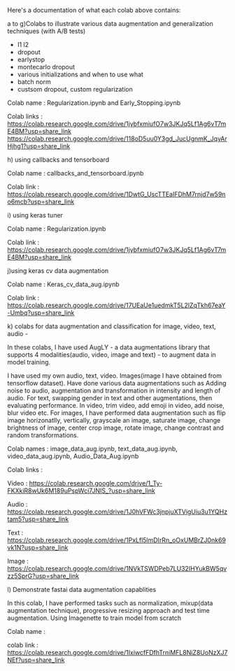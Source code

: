 Here's a documentation of what each colab above contains: 

a to g)Colabs to illustrate various data augmentation and generalization techniques (with A/B tests)
- l1 l2
- dropout
- earlystop
- montecarlo dropout
- various initializations and when to use what
- batch norm
- custsom dropout, custom regularization

Colab name : Regularization.ipynb and Early_Stopping.ipynb

Colab links : 
https://colab.research.google.com/drive/1jybfxmiufO7w3JKJq5Lf1Ag6vT7mE4BM?usp=share_link
https://colab.research.google.com/drive/118oD5uu0Y3gd_JucUgnmK_JqyArHjhg1?usp=share_link

h) using callbacks and tensorboard 

Colab name : callbacks_and_tensorboard.ipynb

Colab link : https://colab.research.google.com/drive/1DwtG_UscTTEaIFDhM7rnjd7w59no6mcb?usp=share_link

i) using keras tuner

Colab name : Regularization.ipynb

Colab link : https://colab.research.google.com/drive/1jybfxmiufO7w3JKJq5Lf1Ag6vT7mE4BM?usp=share_link

j)using keras cv data augmentation

Colab name : Keras_cv_data_aug.ipynb

Colab link : https://colab.research.google.com/drive/17UEaUe1uedmkT5L2lZqTkh67eaY-Umbq?usp=share_link

k) colabs for data augmentation and classification  for image, video, text, audio -

In these colabs, I have used AugLY - a data augmentations library that supports 4 modalities(audio, video, image and text) - to augment data in model training.

I have used my own audio, text, video. 
Images(image I have obtained from tensorflow dataset). 
Have done various data augmentations such as Adding noise to audio, augmentation and transformation in intensity and length of audio.
For text, swapping gender in text and other augmentations, then evaluating performance.
In video, trim video, add emoji in video, add noise, blur video etc. 
For images, I have performed data augmentation such as flip image horizonatlly, vertically, grayscale an image,  saturate image, change brightness of image, center crop image, rotate image, change contrast and random transformations. 

Colab names : image_data_aug.ipynb, text_data_aug.ipynb, video_data_aug.ipynb, Audio_Data_Aug.ipynb

Colab links : 

Video : https://colab.research.google.com/drive/1_Ty-FKXkiR8wUk6M189uPspWci7JNIS_?usp=share_link

Audio : https://colab.research.google.com/drive/1J0hVFWc3jnpjuXTVigUiu3u1YQHztam5?usp=share_link

Text : https://colab.research.google.com/drive/1PxLfl5lmDIrRn_oOxUMBrZJ0nk69vk1N?usp=share_link

Image : https://colab.research.google.com/drive/1NVkTSWDPeb7LU32IHYukBW5qvzz5SprG?usp=share_link

l) Demonstrate fastai data augmentation capablities 

In this colab, I have performed tasks such as normalization, mixup(data augmentation technique), progressive resizing approach and test time augmentation. Using Imagenette to train model from scratch

Colab name :

colab link : https://colab.research.google.com/drive/1IxiwcfFDfhTrniMFL8NiZ8UoNzXJ7NEf?usp=share_link
